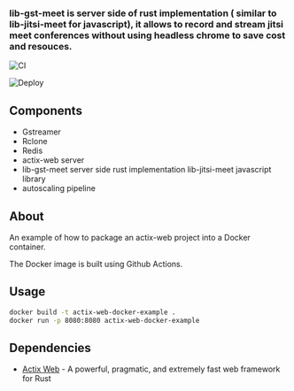 ### lib-gst-meet is server side of rust implementation ( similar to lib-jitsi-meet for javascript), it allows to record and stream jitsi meet conferences without using headless chrome to save cost and resouces.

![CI](https://github.com/patrick-fitzgerald/actix-web-docker-example/workflows/CI/badge.svg)

![Deploy](https://github.com/patrick-fitzgerald/actix-web-docker-example/workflows/Deploy/badge.svg?branch=develop)


## Components 

 - Gstreamer
 - Rclone
 - Redis
 - actix-web server
 - lib-gst-meet server side rust implementation lib-jitsi-meet javascript library
 - autoscaling pipeline


## About 

An example of how to package an actix-web project into a Docker container.

The Docker image is built using Github Actions.

## Usage

```sh
docker build -t actix-web-docker-example .
docker run -p 8080:8080 actix-web-docker-example
```

## Dependencies

* [Actix Web](https://actix.rs/) - A powerful, pragmatic, and extremely fast web framework for Rust

